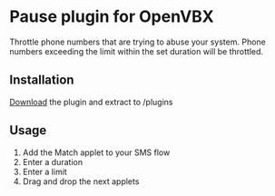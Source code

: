 # Pause plugin for OpenVBX

Throttle phone numbers that are trying to abuse your system. Phone numbers exceeding the limit within the set duration will be throttled.

## Installation

[Download][1] the plugin and extract to /plugins

[1]: https://github.com/mymizan/OpenVBX-Plugin-Pause

## Usage

1. Add the Match applet to your SMS flow
2. Enter a duration
3. Enter a limit
4. Drag and drop the next applets

